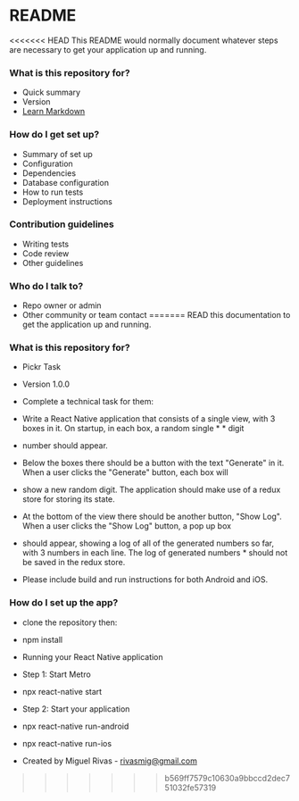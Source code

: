 # README #

<<<<<<< HEAD
This README would normally document whatever steps are necessary to get your application up and running.

### What is this repository for? ###

* Quick summary
* Version
* [Learn Markdown](https://bitbucket.org/tutorials/markdowndemo)

### How do I get set up? ###

* Summary of set up
* Configuration
* Dependencies
* Database configuration
* How to run tests
* Deployment instructions

### Contribution guidelines ###

* Writing tests
* Code review
* Other guidelines

### Who do I talk to? ###

* Repo owner or admin
* Other community or team contact
=======
READ this documentation to get the application up and running.

### What is this repository for? ###

* Pickr Task
* Version 1.0.0
* Complete a technical task for them:

* Write a React Native application that consists of a single view, with 3 boxes in it. On startup, in each box, a random single * * digit 
* number should appear.

* Below the boxes there should be a button with the text "Generate" in it. When a user clicks the "Generate" button, each box will 
* show a new random digit. The application should make use of a redux store for storing its state.

* At the bottom of the view there should be another button, "Show Log". When a user clicks the "Show Log" button, a pop up box 
* should appear, showing a log of all of the generated numbers so far, with 3 numbers in each line. The log of generated numbers * should not be saved in the redux store.

* Please include build and run instructions for both Android and iOS.

### How do I set up the app? ###

* clone the repository then:
* npm install
* Running your React Native application
* Step 1: Start Metro
* npx react-native start
* Step 2: Start your application
* npx react-native run-android 
* npx react-native run-ios

* Created by Miguel Rivas - rivasmig@gmail.com
>>>>>>> b569ff7579c10630a9bbccd2dec751032fe57319
